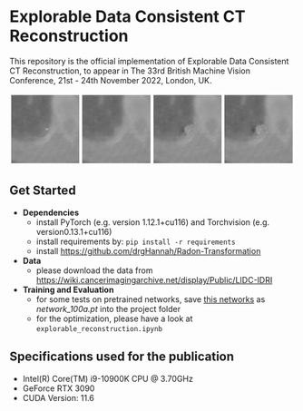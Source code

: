 
# Explorable Data Consistent CT Reconstruction
This repository is the official implementation of Explorable Data Consistent CT Reconstruction, to appear in The 33rd British Machine Vision Conference, 21st - 24th November 2022, London, UK.

![Here comes the image](./reconstructions.png?raw=true "")

## Get Started

- **Dependencies** 
  - install PyTorch (e.g. version 1.12.1+cu116) and Torchvision (e.g. version0.13.1+cu116) 
  - install requirements by: `pip install -r requirements`
  - install https://github.com/drgHannah/Radon-Transformation
- **Data** 
  - please download the data from https://wiki.cancerimagingarchive.net/display/Public/LIDC-IDRI
- **Training and Evaluation** 
	-   for some tests on pretrained networks, save [this networks](https://drive.google.com/drive/folders/1WQ_8HSFYS0TAWtHEjCmnh1Tg5avQZcIv?usp=sharing)  as *network_100a.pt* into the project folder
  - for the optimization, please have a look at  `explorable_reconstruction.ipynb` 


## Specifications used for the publication
- Intel(R) Core(TM) i9-10900K CPU @ 3.70GHz
- GeForce RTX 3090
- CUDA Version: 11.6
